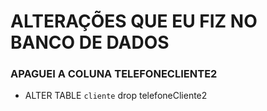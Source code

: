 # ALTERAÇÕES QUE EU FIZ NO BANCO DE DADOS

### APAGUEI A COLUNA TELEFONECLIENTE2
- ALTER TABLE `cliente` drop telefoneCliente2


### 